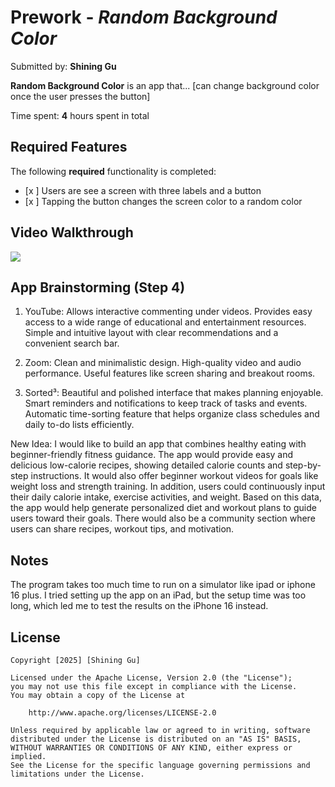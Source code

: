 # Prework - *Random Background Color*

Submitted by: **Shining Gu**

**Random Background Color** is an app that... [can change background color once the user presses the button] 

Time spent: **4** hours spent in total

## Required Features

The following **required** functionality is completed:

- [x ] Users are see a screen with three labels and a button
- [x ] Tapping the button changes the screen color to a random color

## Video Walkthrough
  ![](https://i.imgur.com/Fw6NiOU.gif)
  
## App Brainstorming (Step 4)
1. YouTube:
Allows interactive commenting under videos.
Provides easy access to a wide range of educational and entertainment resources.
Simple and intuitive layout with clear recommendations and a convenient search bar.

2. Zoom:
Clean and minimalistic design.
High-quality video and audio performance.
Useful features like screen sharing and breakout rooms.

3. Sorted³:
Beautiful and polished interface that makes planning enjoyable.
Smart reminders and notifications to keep track of tasks and events.
Automatic time-sorting feature that helps organize class schedules and daily to-do lists efficiently.

New Idea:
I would like to build an app that combines healthy eating with beginner-friendly fitness guidance. 
The app would provide easy and delicious low-calorie recipes, showing detailed calorie counts and step-by-step instructions. 
It would also offer beginner workout videos for goals like weight loss and strength training. 
In addition, users could continuously input their daily calorie intake, exercise activities, and weight. 
Based on this data, the app would help generate personalized diet and workout plans to guide users toward their goals. 
There would also be a community section where users can share recipes, workout tips, and motivation.

## Notes

The program takes too much time to run on a simulator like ipad or iphone 16 plus. 
I tried setting up the app on an iPad, but the setup time was too long, which led me to test the results on the iPhone 16 instead.

## License

    Copyright [2025] [Shining Gu]

    Licensed under the Apache License, Version 2.0 (the "License");
    you may not use this file except in compliance with the License.
    You may obtain a copy of the License at

        http://www.apache.org/licenses/LICENSE-2.0

    Unless required by applicable law or agreed to in writing, software
    distributed under the License is distributed on an "AS IS" BASIS,
    WITHOUT WARRANTIES OR CONDITIONS OF ANY KIND, either express or implied.
    See the License for the specific language governing permissions and
    limitations under the License.
